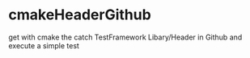 # cmakeHeaderGithub
get with cmake the catch TestFramework Libary/Header in Github and execute a simple test
